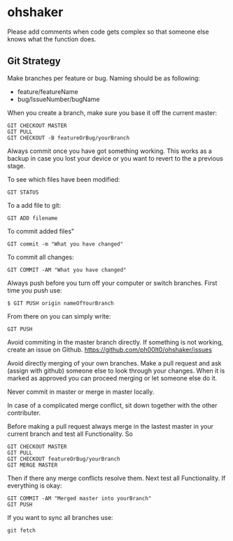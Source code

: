 # ohshaker
Please add comments when code gets complex so that someone else knows what the function does.


## Git Strategy 

Make branches per feature or bug. Naming should be as following:
- feature/featureName
- bug/IssueNumber/bugName

When you create a branch, make sure you base it off the current master:
```
GIT CHECKOUT MASTER
GIT PULL
GIT CHECKOUT -B featureOrBug/yourBranch
```

Always commit once you have got something working. This works as a backup in case you lost your device or you want to revert to the a previous stage. 

To see which files have been modified:
```
GIT STATUS
```
To a add file to git:
```
GIT ADD filename
```
To commit added files"
```
GIT commit -m "What you have changed"
```
To commit all changes:
```
GIT COMMIT -AM "What you have changed"
```

Always push before you turn off your computer or switch branches.
First time you push use: 
```
$ GIT PUSH origin nameOfYourBranch
```
From there on you can simply write:
```
GIT PUSH
```

Avoid commiting in the master branch directly. If something is not working, create an issue on Github. 
https://github.com/ph00lt0/ohshaker/issues

Avoid directly merging of your own branches. Make a pull request and ask (assign with github) someone else to look through your changes. When it is marked as approved you can proceed merging or let someone else do it.

Never commit in master or merge in master locally. 

In case of a complicated merge conflict, sit down together with the other contributer.

Before making a pull request always merge in the lastest master in your current branch and test all Functionality. So 
```
GIT CHECKOUT MASTER
GIT PULL
GIT CHECKOUT featureOrBug/yourBranch
GIT MERGE MASTER
```
Then if there any merge conflicts resolve them. Next test all Functionality. If everything is okay:
```
GIT COMMIT -AM "Merged master into yourBranch"
GIT PUSH
```

If you want to sync all branches use:
```
git fetch
```

